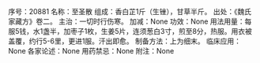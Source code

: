 序号：20881
名称：至圣散
组成：香白芷1斤（生锉），甘草半斤。
出处：《魏氏家藏方》卷二。
主治：一切时行伤寒。
加减：None
功效：None
用法用量：每服5钱，水1盏半，加枣子1枚，生姜5片，连须葱白3寸，煎至8分，热服。用衣被盖覆，约行5-6里，更进1服。汗出即愈。
制备方法：上为细末。
临床应用：None
各家论述：None
用药禁忌：None
附注：None
